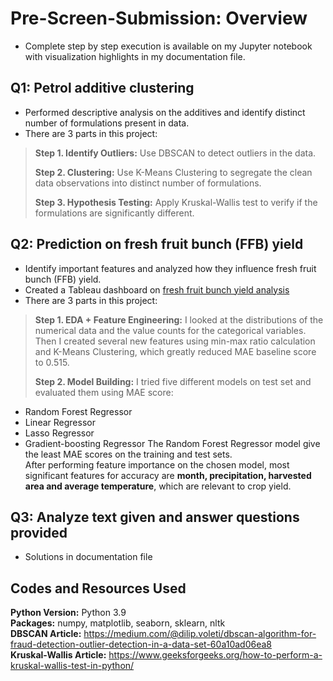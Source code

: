# Pre-Screen-Submission: Overview
- Complete step by step execution is available on my Jupyter notebook with visualization highlights in my documentation file.
## Q1: Petrol additive clustering
- Performed descriptive analysis on the additives and identify distinct number of formulations present in data.
- There are 3 parts in this project:
> **Step 1. Identify Outliers:** Use DBSCAN to detect outliers in the data.
>
> **Step 2. Clustering:** Use K-Means Clustering to segregate the clean data observations into distinct number of formulations.
>
> **Step 3. Hypothesis Testing:** Apply Kruskal-Wallis test to verify if the formulations are significantly different. 

## Q2: Prediction on fresh fruit bunch (FFB) yield
- Identify important features and analyzed how they influence fresh fruit bunch (FFB) yield.
- Created a Tableau dashboard on [fresh fruit bunch yield analysis](https://public.tableau.com/views/OilPalmTreeYieldAnalysis/Dashboard1?:language=en-US&publish=yes&:display_count=n&:origin=viz_share_link)
- There are 3 parts in this project:
> **Step 1. EDA + Feature Engineering:** I looked at the distributions of the numerical data and the value counts for the categorical variables. Then I created several new features using min-max ratio calculation and K-Means Clustering, which greatly reduced MAE baseline score to 0.515.
>
> **Step 2. Model Building:** I tried five different models on test set and evaluated them using MAE score:
- Random Forest Regressor
- Linear Regressor
- Lasso Regressor
- Gradient-boosting Regressor
The Random Forest Regressor model give the least MAE scores on the training and test sets.<br>After performing feature importance on the chosen model, most significant features for accuracy are **month, precipitation, harvested area and average temperature**, which are relevant to crop yield. 
>
## Q3: Analyze text given and answer questions provided
- Solutions in documentation file

## Codes and Resources Used
**Python Version:** Python 3.9<br>
**Packages:** numpy, matplotlib, seaborn, sklearn, nltk<br>
**DBSCAN Article:** https://medium.com/@dilip.voleti/dbscan-algorithm-for-fraud-detection-outlier-detection-in-a-data-set-60a10ad06ea8<br>
**Kruskal-Wallis Article:** https://www.geeksforgeeks.org/how-to-perform-a-kruskal-wallis-test-in-python/<br>









